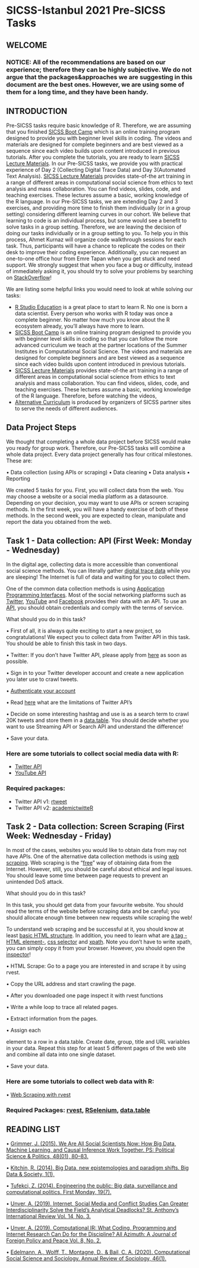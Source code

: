# SICSS-Istanbul 2021 Pre-SICSS Tasks

## WELCOME

### NOTICE: All of the recommendations are based on our experience; therefore they can be highly subjective. We do not argue that the packages&approaches we are suggesting in this document are the best ones. However, we are using some of them for a long time, and they have been handy.


## INTRODUCTION
Pre-SICSS tasks require basic knowledge of R. Therefore, we are assuming that you finished [SICSS Boot Camp](https://sicss.io/boot_camp/) which is an online training program designed to provide you with beginner level skills in coding. The videos and materials are designed for complete beginners and are best viewed as a sequence since each video builds upon content introduced in previous tutorials. After you complete the tutorials, you are ready to learn [SICSS Lecture Materials](https://sicss.io/curriculum). In our Pre-SICSS tasks, we provide you with practical experience of Day 2 (Collecting Digital Trace Data) and Day 3(Automated Text Analysis). [SICSS Lecture Materials](https://sicss.io/curriculum) provides state-of-the art training in a range of different areas in computational social science from ethics to text analysis and mass collaboration. You can find videos, slides, code, and teaching exercises. These lectures assume a basic, working knowledge of the R language.  In our Pre-SICSS tasks, we are extending Day 2 and 3 exercises, and providing more time to finish them individually (or in a group setting) considering different learning curves in our cohort.  We believe that learning to code is an individual process, but some would see a benefit to solve tasks in a group setting. Therefore, we are leaving the decision of doing our tasks individually or in a group setting to you.  To help you in this process, Ahmet Kurnaz will organize code walkthrough sessions for each task. Thus, participants will have a chance to replicate the codes on their desk to improve their coding experience. Additionally, you can request an one-to-one office hour from Emre Tapan when you get stuck and need support. We strongly suggest that when you face a bug or difficulty, instead of immediately asking it, you should try to solve your problems by searching on [StackOverflow](https://stackoverflow.com/questions/tagged/r)! 

We are listing some helpful links you would need to look at while solving our tasks: 

- [R Studio Education](https://education.rstudio.com/) is a great place to start to learn R. No one is born a data scientist. Every person who works with R today was once a complete beginner. No matter how much you know about the R ecosystem already, you’ll always have more to learn.
- [SICSS Boot Camp](https://sicss.io/boot_camp/) is an online training program designed to provide you with beginner level skills in coding so that you can follow the more advanced curriculum we teach at the partner locations of the Summer Institutes in Computational Social Science. The videos and materials are designed for complete beginners and are best viewed as a sequence since each video builds upon content introduced in previous tutorials.
- [SICSS Lecture Materials](https://sicss.io/curriculum) provides state-of-the art training in a range of different areas in computational social science from ethics to text analysis and mass collaboration. You can find videos, slides, code, and teaching exercises. These lectures assume a basic, working knowledge of the R language. Therefore, before watching the videos, 
- [Alternative Curriculum](https://github.com/compsocialscience/summer-institute/blob/master/_data/alternative_curriculum.md) is produced by organizers of SICSS partner sites to serve the needs of different audiences. 

## Data Project Steps 

We thought that completing a whole data project before SICSS would make you ready for group work. Therefore, our Pre-SICSS tasks will combine a whole data project. Every data project generally has four critical milestones. These are:

• Data collection (using APIs or scraping)
• Data cleaning
• Data analysis
• Reporting 

We created 5 tasks for you. First, you will collect data from the web. You may choose a website or a social media platform as a datasource. Depending on your decision, you may want to use APIs or screen scraping methods. In the first week, you will have a handy exercise of both of these methods. In the second week, you are expected to clean, manipulate and report the data you obtained from the web. 



## Task 1 - Data collection: API (First Week: Monday - Wednesday)

In the digital age, collecting data is more accessible than conventional social science methods. You can literally gather [digital trace data](https://www.youtube.com/watch?v=uuSWQN7uYhk) while you are sleeping! The Internet is full of data and waiting for you to collect them.

One of the common data collection methods is using [Application Programming Interfaces](https://www.youtube.com/watch?v=jde_c7pB5U8&feature=youtu.be). Most of the social networking platforms such as [Twitter](https://developer.twitter.com/en), [YouTube](https://developers.google.com/youtube) and [Facebook](https://developers.facebook.com/) provides their data with an API. To use an [API](https://compsocialscience.github.io/summer-institute/2020/materials/day2-digital-trace-data/apis/Rpres/APIs.html#/), you should obtain credentials and comply with the terms of service.


What should you do in this task?

• First of all, it is always quite exciting to start a new project, so congratulations! We expect you to collect data from Twitter API in this task. You should be able to finish this task in two days.

• Twitter: If you don’t have Twitter API, please apply from [here](https://developer.twitter.com/en/use-cases/academic-researchers) as soon as possible.

• Sign in to your Twitter developer account and create a new application you later use to crawl tweets.

• [Authenticate your account](https://cran.r-project.org/web/packages/rtweet/vignettes/auth.html)

• Read [here](https://developer.twitter.com/en/docs/basics/rate-limiting) what are the limitations of Twitter API’s

• Decide on some interesting hashtag and use is as a search term to crawl 20K tweets and store them in a [data.table](https://cran.r-project.org/web/packages/data.table/vignettes/datatable-intro.html). You should decide whether you want to use Streaming API or Search API and understand the difference!

• Save your data.

### Here are some tutorials to collect social media data with R:

- [Twitter API](https://mkearney.github.io/nicar_tworkshop/#1)
- [YouTube API](https://www.rpubs.com/statscol/youtube_data_in_r)

### Required packages:
- Twitter API v1: [rtweet](https://www.rdocumentation.org/packages/rtweet/versions/0.7.0)
- Twitter API v2: [academictwitteR](https://cran.r-project.org/web/packages/academictwitteR/index.html)



## Task 2 - Data collection: Screen Scraping (First Week: Wednesday - Friday)

In most of the cases, websites you would like to obtain data from may not have APIs. One of the alternative data collection methods is using [web scraping](https://www.youtube.com/watch?v=LjTZNmBjC5Q&feature=youtu.be). Web scraping is the “[free](https://en.wikipedia.org/wiki/Free_software)” way of obtaining data from the Internet. However, still, you should be careful about ethical and legal issues. You should leave some time between page requests to prevent an unintended DoS attack.


What should you do in this task?

In this task, you should get data from your favourite website. You should read the terms of the website before scraping data and be careful; you should allocate enough time between new requests while scraping the web!

To understand web scraping and be successful at it, you should know at least [basic HTML structure](https://www.w3schools.com/html/html_intro.asp). In addition, you need to learn what are [a tag - HTML element-](https://www.learn-html.org/en/Basic_Elements), [css selector](https://www.w3schools.com/cssref/css_selectors.asp) and [xpath](https://www.w3schools.com/xml/xpath_syntax.asp). Note you don’t have to write xpath, you can simply copy it from your browser. However, you should open the [inspector](https://developer.mozilla.org/en-US/docs/Tools/Page_Inspector/How_to/Open_the_Inspector)!

• HTML Scrape: Go to a page you are interested in and scrape it by using rvest.

• Copy the URL address and start crawling the page.

• After you downloaded one page inspect it with rvest functions

• Write a while loop to trace all related pages.

• Extract information from the pages.

• Assign each <p> element to a row in a data.table. Create date, group, title and URL variables in your data. Repeat this step for at least 5 different pages of the web site and combine all data into one single dataset.

• Save your data.


### Here are some tutorials to collect web data with R:

• [Web Scraping with rvest](https://www.dataquest.io/blog/web-scraping-in-r-rvest/)

### Required Packages: [rvest](https://rvest.tidyverse.org/articles/rvest.html), [RSelenium](https://cran.r-project.org/web/packages/RSelenium/vignettes/basics.html), [data.table](https://cran.r-project.org/web/packages/data.table/vignettes/datatable-intro.html)




## READING LIST

• [Grimmer, J. (2015). We Are All Social Scientists Now: How Big Data, Machine Learning, and Causal Inference Work Together. PS: Political Science & Politics, 48(01), 80–83.](https://doi.org/10.1017/S1049096514001784)

• [Kitchin, R. (2014). Big Data, new epistemologies and paradigm shifts. Big Data & Society, 1(1),](https://doi.org/10.1177/2053951714528481)

• [Tufekci, Z. (2014). Engineering the public: Big data, surveillance and computational politics. First Monday, 19(7).](https://doi.org/10.5210/fm.v19i7.4901)

• [Unver, A. (2019). Internet, Social Media and Conflict Studies Can Greater Interdisciplinarity Solve the Field’s Analytical Deadlocks? St. Anthony’s International Review Vol. 14, No. 3.](https://arxiv.org/abs/1905.01777)

• [Unver, A. (2019). Computational IR: What Coding, Programming and Internet Research Can Do for the Discipline? All Azimuth: A Journal of Foreign Policy and Peace Vol. 8, No. 2.](https://doi.org/10.20991/allazimuth.476433)

• [Edelmann, A., Wolff, T., Montagne, D., & Bail, C. A. (2020). Computational Social Science and Sociology. Annual Review of Sociology, 46(1).](https://doi.org/10.1146/annurev-soc-121919-054621)
